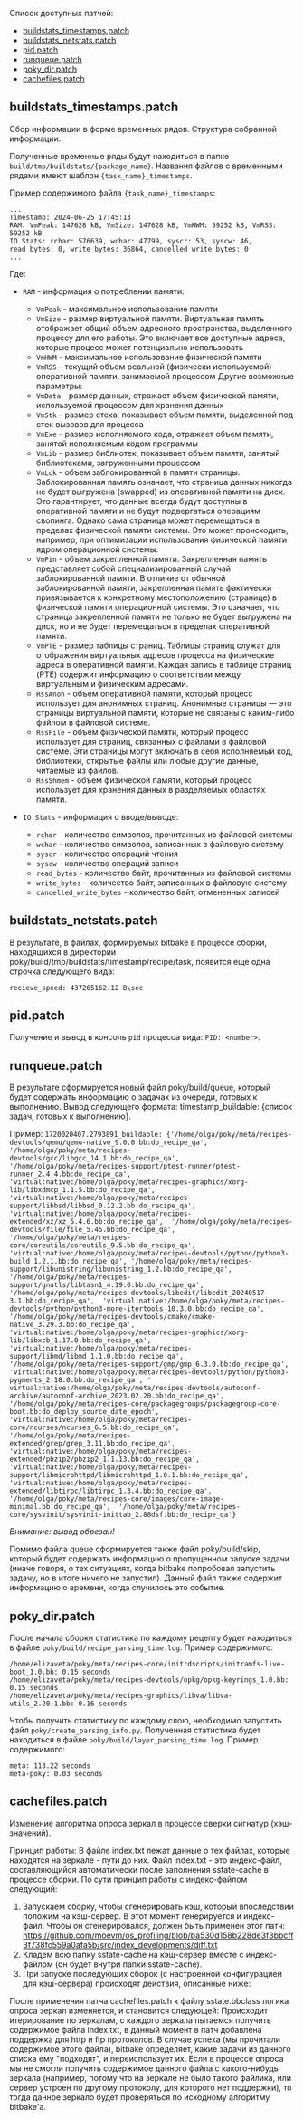 
Список доступных патчей:
- [buildstats_timestamps.patch](#buildstats_timestampspatch)
- [buildstats_netstats.patch](#buildstats_netstatspatch)
- [pid.patch](#pidpatch)
- [runqueue.patch](#runqueuepatch)
- [poky_dir.patch](#poky_dirpatch)
- [cachefiles.patch](#cachefilespatch)


## buildstats_timestamps.patch

Сбор информации в форме временных рядов. Структура собранной информации.

Полученные временные ряды будут находиться в папке `build/tmp/buildstats/{package_name}`. Названия файлов с временными
рядами имеют шаблон `{task_name}_timestamps`.

Пример содержимого файла `{task_name}_timestamps`:
```text
...
Timestamp: 2024-06-25 17:45:13
RAM: VmPeak: 147628 kB, VmSize: 147628 kB, VmHWM: 59252 kB, VmRSS: 59252 kB
IO Stats: rchar: 576639, wchar: 47799, syscr: 53, syscw: 46, read_bytes: 0, write_bytes: 36864, cancelled_write_bytes: 0
...
```

Где: 
- `RAM` - информация о потреблении памяти:
  - `VmPeak` - максимальное использование памяти
  - `VmSize` - размер виртуальной памяти. Виртуальная память отображает общий объем адресного пространства, выделенного процессу для его работы. Это включает все доступные адреса, которые процесс может потенциально использовать
  - `VmHWM` - максимальное использование физической памяти
  - `VmRSS` - текущий объем реальной (физически используемой) оперативной памяти, занимаемой процессом
Другие возможные параметры:
  - `VmData` - размер данных, отражает объем физической памяти, используемой процессом для хранения данных
  - `VmStk` - размер стека, показывает объем памяти, выделенной под стек вызовов для процесса
  - `VmExe` - размер исполняемого кода, отражает объем памяти, занятой исполняемым кодом программы
  - `VmLib` - размер библиотек, показывает объем памяти, занятый библиотеками, загруженными процессом
  - `VmLck` - объем заблокированной в памяти страницы. Заблокированная память означает, что страница данных никогда не будет выгружена (swapped) из оперативной памяти на диск. Это гарантирует, что данные всегда будут доступны в оперативной памяти и не будут подвергаться операциям свопинга. Однако сама страница может перемещаться в пределах физической памяти системы. Это может происходить, например, при оптимизации использования физической памяти ядром операционной системы.
  - `VmPin` - объем закрепленной памяти. Закрепленная память представляет собой специализированный случай заблокированной памяти. В отличие от обычной заблокированной памяти, закрепленная память фактически привязывается к конкретному местоположению (странице) в физической памяти операционной системы. Это означает, что страница закрепленной памяти не только не будет выгружена на диск, но и не будет перемещаться в пределах оперативной памяти.
  - `VmPTE` - размер таблицы страниц. Таблицы страниц служат для отображения виртуальных адресов процесса на физические адреса в оперативной памяти. Каждая запись в таблице страниц (PTE) содержит информацию о соответствии между виртуальным и физическим адресами.
  - `RssAnon` - объем оперативной памяти, который процесс использует для анонимных страниц. Анонимные страницы — это страницы виртуальной памяти, которые не связаны с каким-либо файлом в файловой системе.
  - `RssFile` - объем физической памяти, который процесс использует для страниц, связанных с файлами в файловой системе. Эти страницы могут включать в себя исполняемый код, библиотеки, открытые файлы или любые другие данные, читаемые из файлов.
  - `RssShmem` - объем физической памяти, который процесс использует для хранения данных в разделяемых областях памяти.
  
- `IO Stats` - информация о вводе/выводе:
  - `rchar` - количество символов, прочитанных из файловой системы
  - `wchar` - количество символов, записанных в файловую систему
  - `syscr` - количество операций чтения
  - `syscw` - количество операций записи
  - `read_bytes` - количество байт, прочитанных из файловой системы
  - `write_bytes` - количество байт, записанных в файловую систему
  - `cancelled_write_bytes` - количество байт, отмененных записей

## buildstats_netstats.patch

В результате, в файлах, формируемых bitbake в процессе сборки, находящихся в директории poky/build/tmp/buildstats/timestamp/recipe/task, появится еще одна строчка следующего вида:
```text
recieve_speed: 437265162.12 B\sec 
```

## pid.patch

Получение и вывод в консоль `pid` процесса вида: `PID: <number>`.

## runqueue.patch

В результате сформируется новый файл poky/build/queue, который будет содержать информацию о задачах из очереди, готовых к выполнению. Вывод следующего формата: timestamp_buildable: {список задач, готовых к выполнению}.

Пример: 
`1720020407.2793891_buildable: {'/home/olga/poky/meta/recipes-devtools/qemu/qemu-native_9.0.0.bb:do_recipe_qa', '/home/olga/poky/meta/recipes-devtools/gcc/libgcc_14.1.bb:do_recipe_qa', 
'/home/olga/poky/meta/recipes-support/ptest-runner/ptest-runner_2.4.4.bb:do_recipe_qa', 'virtual:native:/home/olga/poky/meta/recipes-graphics/xorg-lib/libxdmcp_1.1.5.bb:do_recipe_qa', 
'virtual:native:/home/olga/poky/meta/recipes-support/libbsd/libbsd_0.12.2.bb:do_recipe_qa', 'virtual:native:/home/olga/poky/meta/recipes-extended/xz/xz_5.4.6.bb:do_recipe_qa', 
'/home/olga/poky/meta/recipes-devtools/file/file_5.45.bb:do_recipe_qa', '/home/olga/poky/meta/recipes-core/coreutils/coreutils_9.5.bb:do_recipe_qa', 
'virtual:native:/home/olga/poky/meta/recipes-devtools/python/python3-build_1.2.1.bb:do_recipe_qa', '/home/olga/poky/meta/recipes-support/libunistring/libunistring_1.2.bb:do_recipe_qa', 
'/home/olga/poky/meta/recipes-support/gnutls/libtasn1_4.19.0.bb:do_recipe_qa', '/home/olga/poky/meta/recipes-devtools/libedit/libedit_20240517-3.1.bb:do_recipe_qa', 
'virtual:native:/home/olga/poky/meta/recipes-devtools/python/python3-more-itertools_10.3.0.bb:do_recipe_qa', '/home/olga/poky/meta/recipes-devtools/cmake/cmake-native_3.29.3.bb:do_recipe_qa', 
'virtual:native:/home/olga/poky/meta/recipes-graphics/xorg-lib/libxcb_1.17.0.bb:do_recipe_qa', 'virtual:native:/home/olga/poky/meta/recipes-support/libmd/libmd_1.1.0.bb:do_recipe_qa', 
'/home/olga/poky/meta/recipes-support/gmp/gmp_6.3.0.bb:do_recipe_qa', 'virtual:native:/home/olga/poky/meta/recipes-devtools/python/python3-pygments_2.18.0.bb:do_recipe_qa', '
virtual:native:/home/olga/poky/meta/recipes-devtools/autoconf-archive/autoconf-archive_2023.02.20.bb:do_recipe_qa', '/home/olga/poky/meta/recipes-core/packagegroups/packagegroup-core-boot.bb:do_deploy_source_date_epoch', 
'virtual:native:/home/olga/poky/meta/recipes-core/ncurses/ncurses_6.5.bb:do_recipe_qa', '/home/olga/poky/meta/recipes-extended/grep/grep_3.11.bb:do_recipe_qa', 
'virtual:native:/home/olga/poky/meta/recipes-extended/pbzip2/pbzip2_1.1.13.bb:do_recipe_qa', 'virtual:native:/home/olga/poky/meta/recipes-support/libmicrohttpd/libmicrohttpd_1.0.1.bb:do_recipe_qa', 
'virtual:native:/home/olga/poky/meta/recipes-extended/libtirpc/libtirpc_1.3.4.bb:do_recipe_qa', '/home/olga/poky/meta/recipes-core/images/core-image-minimal.bb:do_recipe_qa', 
'/home/olga/poky/meta/recipes-core/sysvinit/sysvinit-inittab_2.88dsf.bb:do_recipe_qa'}`

*Внимание: вывод обрезан!*

Помимо файла queue сформируется также файл poky/build/skip, который будет содержать информацию о пропущенном запуске задачи (иначе говоря, о тех ситуациях, когда bitbake попробовал запустить задачу, но в итоге ничего не запустил). Данный файл также содержит информацию о времени, когда случилось это событие.

## poky_dir.patch

После начала сборки статистика по каждому рецепту будет находиться в файле `poky/build/recipe_parsing_time.log`. Пример содержимого:
```text
/home/elizaveta/poky/meta/recipes-core/initrdscripts/initramfs-live-boot_1.0.bb: 0.15 seconds
/home/elizaveta/poky/meta/recipes-devtools/opkg/opkg-keyrings_1.0.bb: 0.15 seconds
/home/elizaveta/poky/meta/recipes-graphics/libva/libva-utils_2.20.1.bb: 0.16 seconds
```

Чтобы получить статистику по каждому слою, необходимо запустить файл `poky/create_parsing_info.py`. Полученная статистика
будет находиться в файле `poky/build/layer_parsing_time.log`. Пример содержимого:
```text
meta: 113.22 seconds
meta-poky: 0.03 seconds
```


## cachefiles.patch

Изменение алгоритма опроса зеркал в процессе сверки сигнатур (хэш-значений).

Принцип работы:
В файле index.txt лежат данные о тех файлах, которые находятся на зеркале - пути до них.
Файл index.txt - это индекс-файл, составляющийся автоматически после заполнения sstate-cache в процессе сборки. 
По сути принцип работы с индекс-файлом следующий:
1) Запускаем сборку, чтобы сгенерировать кэш, который впоследствии положим на кэш-сервер. В этот момент генерируется и индекс-файл. Чтобы он сгенерировался, должен быть применен этот патч: https://github.com/moevm/os_profiling/blob/ba530d158b228de3f3bbcff3f738fc559a0afa5b/src/index_developments/diff.txt
2) Кладем всю папку sstate-cache на кэш-сервер вместе с индекс-файлом (он будет внутри папки sstate-cache).
3) При запуске последующих сборок (с настроенной конфигурацией для кэш-сервера) происходят действия, описанные ниже:

После применения патча cachefiles.patch к файлу sstate.bbclass логика опроса зеркал изменяется, и становится следующей:
Происходит итерирование по зеркалам, с каждого зеркала пытаемся получить содержимое файла index.txt, в данный момент в патч добавлена поддержка для http и ftp протоколов. В случае успеха (мы прочитали содержимое этого файла), bitbake определяет, какие задачи из данного списка ему "подходят", и переиспользует их. Если в процессе опроса мы не смогли получить содержимое данного файла с какого-нибудь зеркала (например, потому что на зеркале не было такого файлика, или сервер устроен по другому протоколу, для которого нет поддержки), то тогда данное зеркало будет проверяться по исходному алгоритму bitbake'a.
